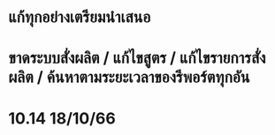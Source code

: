 # แก้ทุกอย่างเตรียมนำเสนอ
# ขาดระบบสั่งผลิต / แก้ไขสูตร / แก้ไขรายการสั่งผลิต / ค้นหาตามระยะเวลาของรีพอร์ตทุกอัน 

# 10.14 18/10/66
